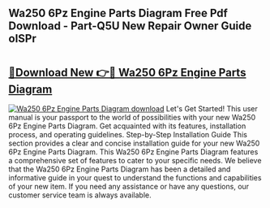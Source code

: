 ## Wa250 6Pz Engine Parts Diagram Free Pdf Download - Part-Q5U New Repair Owner Guide oISPr

# <h2><a href="http://dfrmlkp.blite.top/?on=Wa250+6Pz+Engine+Parts+Diagram">🔗Download New 👉🔴 Wa250 6Pz Engine Parts Diagram</a></h2>

[![Wa250 6Pz Engine Parts Diagram download](https://i.imgur.com/lujVjoI.png)](http://dfrmlkp.blite.top/?on=Wa250+6Pz+Engine+Parts+Diagram)
Let's Get Started! This user manual is your passport to the world of possibilities with your new Wa250 6Pz Engine Parts Diagram. Get acquainted with its features, installation process, and operating guidelines. Step-by-Step Installation Guide This section provides a clear and concise installation guide for your new Wa250 6Pz Engine Parts Diagram. This Wa250 6Pz Engine Parts Diagram features a comprehensive set of features to cater to your specific needs. We believe that the Wa250 6Pz Engine Parts Diagram has been a detailed and informative guide in your quest to understand the functions and capabilities of your new item. If you need any assistance or have any questions, our customer service team is always available.

